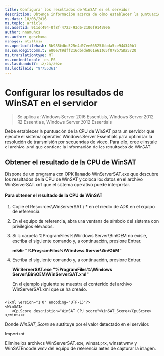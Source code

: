 ```yaml
---
title: Configurar los resultados de WinSAT en el servidor
description: Obtenga información acerca de cómo establecer la puntuación de la CPU de WinSAT para un servidor que ejecuta el sistema operativo Windows Server Essentials para optimizar la resolución de transmisión por secuencias de vídeo.
ms.date: 10/03/2016
ms.topic: article
ms.assetid: 911dc494-0f8f-4723-93d6-2106f914b906
author: nnamuhcs
ms.author: geschuma
manager: mtillman
ms.openlocfilehash: 5b9850dbc525e4d07ee665258bbda5ce944340b1
ms.sourcegitcommit: e00e789dff216dbade861e61365f078b758a5720
ms.translationtype: MT
ms.contentlocale: es-ES
ms.lasthandoff: 12/23/2020
ms.locfileid: "97755361"
---
```

# <a name="set-the-winsat-score-on-the-server"></a>Configurar los resultados de WinSAT en el servidor

>Se aplica a: Windows Server 2016 Essentials, Windows Server 2012 R2 Essentials, Windows Server 2012 Essentials

Debe establecer la puntuación de la CPU de WinSAT para un servidor que ejecute el sistema operativo Windows Server Essentials para optimizar la resolución de transmisión por secuencias de vídeo. Para ello, cree e instale el archivo .xml que contiene la información de los resultados de WinSAT.

## <a name="obtain-the-winsat-cpu-score"></a>Obtener el resultado de la CPU de WinSAT
 Dispone de un programa con OPK llamado WinServerSAT.exe que descubre los resultados de la CPU de WinSAT y coloca los datos en el archivo WinServerSAT.xml que el sistema operativo puede interpretar.

#### <a name="to-obtain-the-winsat-cpu-score"></a>Para obtener el resultado de la CPU de WinSAT

1. Copie el Resources\WinServerSAT \\ * en el medio de ADK en el equipo de referencia.

2. En el equipo de referencia, abra una ventana de símbolo del sistema con privilegios elevados.

3. Si la carpeta %ProgramFiles%\Windows Server\Bin\OEM no existe, escriba el siguiente comando y, a continuación, presione Entrar.

    **mkdir "%ProgramFiles%\Windows Server\Bin\OEM"**

4. Escriba el siguiente comando y, a continuación, presione Entrar.

    **WinServerSAT.exe "%ProgramFiles%\Windows Server\Bin\OEM\WinServerSAT.xml"**

   En el ejemplo siguiente se muestra el contenido del archivo WinServerSAT.xml que se ha creado.

```

<?xml version="1.0" encoding="UTF-16"?>
<WinSAT>
   <CpuScore description="WinSAT CPU score">WinSAT_Score</CpuScore>
</WinSAT>
```

 Donde *WinSAT_Score* se sustituye por el valor detectado en el servidor.

> [!IMPORTANT]
>  Elimine los archivos WinServerSAT.exe, winsat.prx, winsat.wmv y WinSATEncode.wmv del equipo de referencia antes de capturar la imagen.
